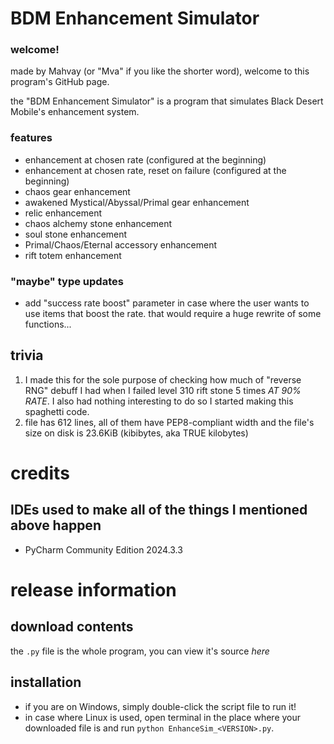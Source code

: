 # BDM Enhancement Simulator
### welcome!
made by Mahvay (or "Mva" if you like the shorter word), welcome to this program's GitHub page.

the "BDM Enhancement Simulator" is a program that simulates Black Desert Mobile's enhancement system.

### features
* enhancement at chosen rate (configured at the beginning)
* enhancement at chosen rate, reset on failure (configured at the beginning)
* chaos gear enhancement
* awakened Mystical/Abyssal/Primal gear enhancement
* relic enhancement
* chaos alchemy stone enhancement
* soul stone enhancement
* Primal/Chaos/Eternal accessory enhancement
* rift totem enhancement

### "maybe" type updates
* add "success rate boost" parameter in case where the user wants to use items that boost the rate. that would require a huge rewrite of some functions...

## trivia
1. I made this for the sole purpose of checking how much of "reverse RNG" debuff I had when I failed level 310 rift stone 5 times *AT 90% RATE*. I also had nothing interesting to do so I started making this spaghetti code.
2. file has 612 lines, all of them have PEP8-compliant width and the file's size on disk is 23.6KiB (kibibytes, aka TRUE kilobytes)

# credits
## IDEs used to make all of the things I mentioned above happen
* PyCharm Community Edition 2024.3.3

# release information
## download contents
the `.py` file is the whole program, you can view it's source _here_
## installation
* if you are on Windows, simply double-click the script file to run it!
* in case where Linux is used, open terminal in the place where your downloaded file is and run `python EnhanceSim_<VERSION>.py`.

